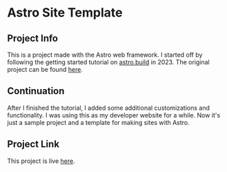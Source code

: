 # Astro Site Template

## Project Info
This is a project made with the Astro web framework.  I started off by following the getting started tutorial on [astro.build](astro.build) in 2023.  The original project can be found [here](https://github.com/davelongdev/astro-blog-project).

## Continuation

After I finished the tutorial, I added some additional customizations and functionality.  I was using this as my developer website for a while.  Now it's just a sample project and a template for making sites with Astro.

## Project Link

This project is live [here](https://astro-site-template.vercel.app/).
